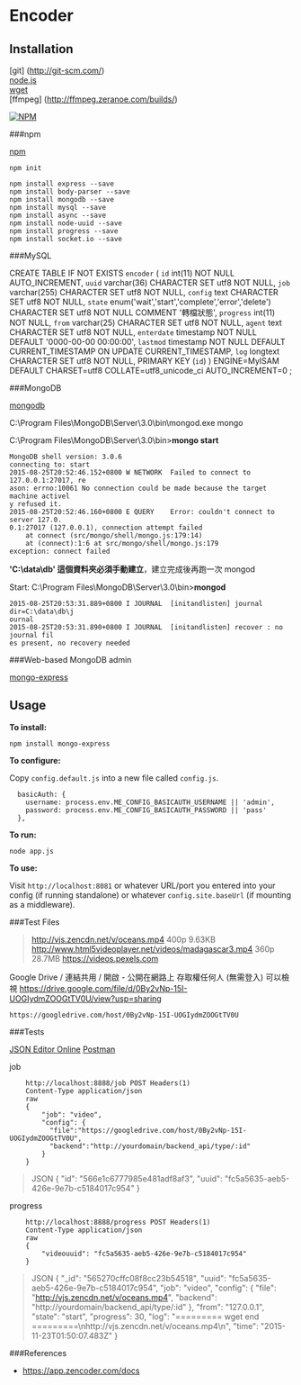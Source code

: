 # Encoder

## Installation

[git] (http://git-scm.com/)  
[node.js](http://nodejs.org/download/)  
[wget](https://eternallybored.org/misc/wget/)  
[ffmpeg] (http://ffmpeg.zeranoe.com/builds/)  

[![NPM](https://nodei.co/npm/express.png?downloads=true&stars=true)](https://www.npmjs.com/package/express)

###npm

[npm](https://www.npmjs.com)

`npm init`

`npm install express --save`  
`npm install body-parser --save`  
`npm install mongodb --save`  
`npm install mysql --save`  
`npm install async --save`  
`npm install node-uuid --save`  
`npm install progress --save`  
`npm install socket.io --save`  



###MySQL

CREATE TABLE IF NOT EXISTS `encoder` (
  `id` int(11) NOT NULL AUTO_INCREMENT,
  `uuid` varchar(36) CHARACTER SET utf8 NOT NULL,
  `job` varchar(255) CHARACTER SET utf8 NOT NULL,
  `config` text CHARACTER SET utf8 NOT NULL,
  `state` enum('wait','start','complete','error','delete') CHARACTER SET utf8 NOT NULL COMMENT '轉檔狀態',
  `progress` int(11) NOT NULL,
  `from` varchar(25) CHARACTER SET utf8 NOT NULL,
  `agent` text CHARACTER SET utf8 NOT NULL,
  `enterdate` timestamp NOT NULL DEFAULT '0000-00-00 00:00:00',
  `lastmod` timestamp NOT NULL DEFAULT CURRENT_TIMESTAMP ON UPDATE CURRENT_TIMESTAMP,
  `log` longtext CHARACTER SET utf8 NOT NULL,
  PRIMARY KEY (`id`)
) ENGINE=MyISAM  DEFAULT CHARSET=utf8 COLLATE=utf8_unicode_ci AUTO_INCREMENT=0 ;


###MongoDB 

[mongodb](https://www.mongodb.org)

C:\Program Files\MongoDB\Server\3.0\bin\mongod.exe mongo


C:\Program Files\MongoDB\Server\3.0\bin>**mongo start**
```
MongoDB shell version: 3.0.6
connecting to: start
2015-08-25T20:52:46.152+0800 W NETWORK  Failed to connect to 127.0.0.1:27017, re
ason: errno:10061 No connection could be made because the target machine activel
y refused it.
2015-08-25T20:52:46.160+0800 E QUERY    Error: couldn't connect to server 127.0.
0.1:27017 (127.0.0.1), connection attempt failed
    at connect (src/mongo/shell/mongo.js:179:14)
    at (connect):1:6 at src/mongo/shell/mongo.js:179
exception: connect failed
```
**'C:\data\db\' 這個資料夾必須手動建立**，建立完成後再跑一次 mongod

Start: C:\Program Files\MongoDB\Server\3.0\bin>**mongod**
```
2015-08-25T20:53:31.889+0800 I JOURNAL  [initandlisten] journal dir=C:\data\db\j
ournal
2015-08-25T20:53:31.890+0800 I JOURNAL  [initandlisten] recover : no journal fil
es present, no recovery needed
```

###Web-based MongoDB admin

[mongo-express](http://andzdroid.github.io/mongo-express/)

Usage
-----

**To install:**

    npm install mongo-express

**To configure:**

Copy `config.default.js` into a new file called `config.js`.

```
  basicAuth: {
    username: process.env.ME_CONFIG_BASICAUTH_USERNAME || 'admin',
    password: process.env.ME_CONFIG_BASICAUTH_PASSWORD || 'pass'
  },

```

**To run:**

    node app.js

**To use:**

Visit `http://localhost:8081` or whatever URL/port you entered into your
config (if running standalone) or whatever `config.site.baseUrl` (if mounting
as a middleware).


###Test Files

>http://vjs.zencdn.net/v/oceans.mp4 400p 9.63KB
 http://www.html5videoplayer.net/videos/madagascar3.mp4 360p 28.7MB
 https://videos.pexels.com


Google Drive / 連結共用 / 開啟 - 公開在網路上  存取權任何人 (無需登入) 可以檢視
https://drive.google.com/file/d/0By2vNp-15I-UOGIydmZOOGtTV0U/view?usp=sharing
```
https://googledrive.com/host/0By2vNp-15I-UOGIydmZOOGtTV0U
```


###Tests

[JSON Editor Online](http://jsoneditoronline.org)
[Postman](https://chrome.google.com/webstore/detail/postman/fhbjgbiflinjbdggehcddcbncdddomop)

job
```
    http://localhost:8888/job POST Headers(1)
    Content-Type application/json
    raw
    {
        "job": "video",
        "config": {
          "file":"https://googledrive.com/host/0By2vNp-15I-UOGIydmZOOGtTV0U", 
          "backend":"http://yourdomain/backend_api/type/:id"
        }
    }
```

>JSON
{
    "id": "566e1c6777985e481adf8af3",
    "uuid": "fc5a5635-aeb5-426e-9e7b-c5184017c954"
}

progress
```
    http://localhost:8888/progress POST Headers(1)
    Content-Type application/json
    raw
    {
        "videouuid": "fc5a5635-aeb5-426e-9e7b-c5184017c954"
    }
```
>JSON
{
    "_id": "565270cffc08f8cc23b54518",
    "uuid": "fc5a5635-aeb5-426e-9e7b-c5184017c954",
    "job": "video",
    "config": {
        "file": "http://vjs.zencdn.net/v/oceans.mp4",
        "backend": "http://yourdomain/backend_api/type/:id"
    },
    "from": "127.0.0.1",
    "state": "start",
    "progress": 30,
    "log": "========= wget end =========\nhttp://vjs.zencdn.net/v/oceans.mp4\n",
    "time": "2015-11-23T01:50:07.483Z"
}


###References 
* https://app.zencoder.com/docs